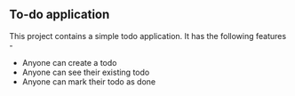 ## To-do application

This project contains a simple todo application.
It has the following features -

- Anyone can create a todo
- Anyone can see their existing todo
- Anyone can mark their todo as done

